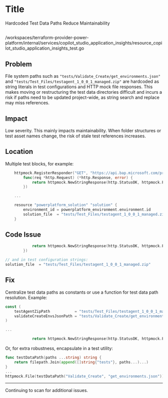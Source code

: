 # Title

Hardcoded Test Data Paths Reduce Maintainability

##

/workspaces/terraform-provider-power-platform/internal/services/copilot_studio_application_insights/resource_copilot_studio_application_insights_test.go

## Problem

File system paths such as `"tests/Validate_Create/get_environments.json"` and `"tests/Test_Files/testagent_1_0_0_1_managed.zip"` are hardcoded as string literals in test configurations and HTTP mock file responses. This makes moving or restructuring the test data directories difficult and incurs a risk if paths need to be updated project-wide, as string search and replace may miss references.

## Impact

Low severity. This mainly impacts maintainability. When folder structures or test asset names change, the risk of stale test references increases.

## Location

Multiple test blocks, for example:

```go
	httpmock.RegisterResponder("GET", "https://api.bap.microsoft.com/providers/Microsoft.BusinessAppPlatform/scopes/admin/environments/00000000-0000-0000-0000-000000000001?%24expand=permissions%2Cproperties.capacity%2Cproperties%2FbillingPolicy%2Cproperties%2FcopilotPolicies&api-version=2023-06-01",
		func(req *http.Request) (*http.Response, error) {
			return httpmock.NewStringResponse(http.StatusOK, httpmock.File("tests/Validate_Create/get_environments.json").String()), nil
		})

	...

	resource "powerplatform_solution" "solution" {
		environment_id = powerplatform_environment.environment.id
		solution_file  = "tests/Test_Files/testagent_1_0_0_1_managed.zip"
	}
```

## Code Issue

```go
			return httpmock.NewStringResponse(http.StatusOK, httpmock.File("tests/Validate_Create/get_environments.json").String()), nil
		})

// and in test configuration strings:
solution_file  = "tests/Test_Files/testagent_1_0_0_1_managed.zip"
```

## Fix

Centralize test data paths as constants or use a function for test data path resolution. Example:

```go
const (
	testAgentZipPath           = "tests/Test_Files/testagent_1_0_0_1_managed.zip"
	validateCreateEnvsJsonPath = "tests/Validate_Create/get_environments.json"
)

...

			return httpmock.NewStringResponse(http.StatusOK, httpmock.File(validateCreateEnvsJsonPath).String()), nil
```

Or, for extra robustness, encapsulate in a test utility:

```go
func testDataPath(paths ...string) string {
	return filepath.Join(append([]string{"tests"}, paths...)...)
}
...
httpmock.File(testDataPath("Validate_Create", "get_environments.json"))
```

---

Continuing to scan for additional issues.